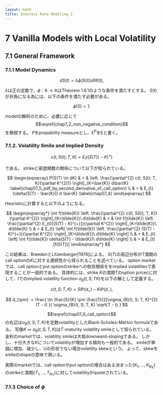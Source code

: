 ```yaml
---
layout: math
title: Interest Rate Modeling 1
---
```


# 7 Vanilla Models with Local Volatility

## 7.1 General Framework

### 7.1.1 Model Dynamics

$$
\begin{equation}
    dS(t) 
        = \lambda \phi(S(t)) dW(t),
    \label{chap7_1_general_local_volatility}
\end{equation}
$$

$\lambda$は正の定数で、$\phi: \mathbb{R} \rightarrow \mathbb{R}$はTheorem 1.6.1のような条件を満たすとする。
$S(t)$が非負になる為には、以下の条件を満たす必要がある。

$$
\begin{equation}
    \phi(0) = 1.
    \label{chap7_2_non_negative_condition}
\end{equation}
$$

modelの解析のために、必要に応じて$$\eqref{chap7_2_non_negative_condition}$$を無視する。
$P$をpropability measureとし、$\mathrm{E}^{P}$を$\mathrm{E}$と書く。


### 7.1.2. Volatility  Smile and Implied Density

$$
\begin{equation}
    c(t, S(t); T, K) 
        = E_{t}
        \left(
            (S(T)) - K)^{+}
        \right)
    \label{chap07_3}
\end{equation}
$$

である。
strikeと密度関数の関係について以下が知られている。

$$
\begin{eqnarray}
    P(S(T) \in dK) 
        & = &
            \left.
                \frac{\partial^{2} c(t, S(t); T, K}{\partial K^{2})}
            \right|_{K=\bar{K}} d\bar{K}
            \label{chap07_5_pdf_by_second_derivative_of_call_option}
        \\
        & = & E_{t}(\delta(S(T) - \bar{K})) d \bar{K}
            \label{chap07_4}
\end{eqnarray}
$$

Heuristicに計算すると以下のようになる。

$$
\begin{eqnarray*}
    \int f(\tilde{K}) 
        \left. 
            \frac{\partial^{2} c(0, S(0); T, K)}{\partial K^{2}}  
        \right|_{K=\tilde{K}}\ d\tilde{K} 
        & = & \int f(\tilde{K}) 
            \left. 
                \frac{\partial^{2} E_{t}[(S(T) - K)^{+}]}{\partial K^{2}}  
            \right|_{K=\tilde{K}}\ d\tilde{K} \\
        & = & E_{t}
            \left[
                \int f(\tilde{K}) 
                    \left. 
                        \frac{\partial^{2} (S(T) - K)^{+}}{\partial K^{2}}  
                    \right|_{K=\tilde{K}}\ d\tilde{K} 
            \right] \\
       & = &  E_{t}
            \left[
                \int f(\tilde{K}) \delta(S(T) - \tilde{K})\ d\tilde{K}
            \right] \\
       & = & E_{t}[f(S(T))]
\end{eqnarray*}
$$

この結果は、BreedenとLitzenberger[1978]による。
$S(T)$の周辺分布が$T$満期のcall optionの$K$に対する連続性から得られることを述べている。
option marketでは、call optionとput optionのstrikeへの依存関係ををimplied volatilitesで表現することが一般的である。
具体的には、strike $K$の満期$T$のoption price$c$に対して、$t$でのimplied volatility function $\sigma_{B}(t, S; TK)$を以下の解として定義する。

$$
\begin{equation}
    c(t, S; T, K)
        = S \Phi(d_{+}) - K \Phi(d_{-}),
    \label{chap07_6_call_option}
\end{equation}
$$

$$
    d_{\pm} 
        := 
        \frac{
            \ln \frac{S}{K} \pm \frac{1}{2}\sigma_{B}(t, S; T, K)^{2}(T - t)
        }{
            \sigma_{B}(t, S; T, K) \sqrt{T - t}
        }
$$

$$\eqref{chap07_6_call_option}$$の右辺は$\sigma_{B}(t, S; T, K)$を定数volatilityとしたBlack-Scholes-Merton formulaである。
写像$K \mapsto \sigma_{B}(t, S; T, K)$は$T$-maturity volatility smileとして知られている。
金利のmarketでは、volatility smileは大抵downward-slopingである。
しかし、十分大きな$K$についてvolatilityが増加する傾向も一般的である。
smileが単調に増加、減少し、Uの形状でない場合volatility skewという。
よって、skewをsmileのslopeの意味で用いる。


実際のmarketでは、call optionやput optionの場合はある決まった$\{K_{1}, \ldots, K_{N_{K}}\}$のstrikeと満期$\{T_{1}, \ldots, T_{N_{T}}\}$に対してvolatilityがquoteされている。

### 7.1.3 Choice of $\phi$




